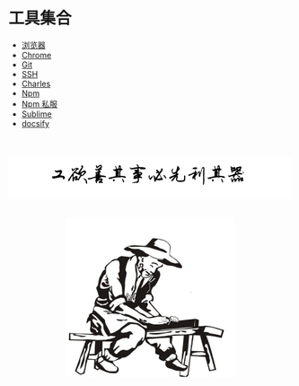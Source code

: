 # 工具集合
  
-   [浏览器](tool/browser.md)
-   [Chrome](tool/chrome.md)
-   [Git](tool/git.md)
-   [SSH](tool/ssh.md)
-   [Charles](tool/charles.md)
-   [Npm](tool/npm.md)
-   [Npm 私服](tool/selfnpm.md)
-   [Sublime](tool/sublime.md)
-   [docsify](tool/docsify.md)

<br />
<br />
<img  src='./img/gslqq.PNG' width="600" alt="logo"/>
<br />
<br />
<br />
<div align="center">
<img  src='./img/03.jpg' width="300" alt="logo" />
</div>
<br />
<br />
